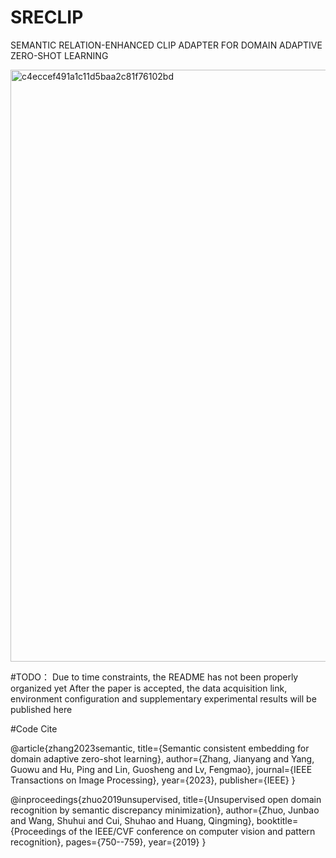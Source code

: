 # SRECLIP
SEMANTIC RELATION-ENHANCED CLIP ADAPTER FOR DOMAIN ADAPTIVE ZERO-SHOT LEARNING

<img width="2085" height="947" alt="c4eccef491a1c11d5baa2c81f76102bd" src="https://github.com/user-attachments/assets/9094e246-b1e6-49da-9c65-b670e4d1a6d0" />


#TODO：
Due to time constraints, the README has not been properly organized yet
After the paper is accepted, the data acquisition link, environment configuration and supplementary experimental results will be published here




#Code Cite

@article{zhang2023semantic,
  title={Semantic consistent embedding for domain adaptive zero-shot learning},
  author={Zhang, Jianyang and Yang, Guowu and Hu, Ping and Lin, Guosheng and Lv, Fengmao},
  journal={IEEE Transactions on Image Processing},
  year={2023},
  publisher={IEEE}
}

@inproceedings{zhuo2019unsupervised,
  title={Unsupervised open domain recognition by semantic discrepancy minimization},
  author={Zhuo, Junbao and Wang, Shuhui and Cui, Shuhao and Huang, Qingming},
  booktitle={Proceedings of the IEEE/CVF conference on computer vision and pattern recognition},
  pages={750--759},
  year={2019}
}

